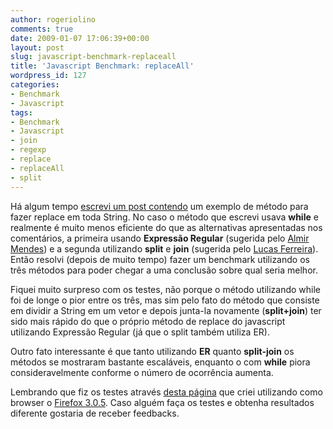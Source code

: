 ```yaml
---
author: rogeriolino
comments: true
date: 2009-01-07 17:06:39+00:00
layout: post
slug: javascript-benchmark-replaceall
title: 'Javascript Benchmark: replaceAll'
wordpress_id: 127
categories:
- Benchmark
- Javascript
tags:
- Benchmark
- Javascript
- join
- regexp
- replace
- replaceAll
- split
---
```


Há algum tempo [escrevi um post contendo](http://rogeriolino.com/2007/07/23/javascript-replaceall/) um exemplo de método para fazer replace em toda String. No caso o método que escrevi usava **while** e realmente é muito menos eficiente do que as alternativas apresentadas nos comentários, a primeira usando **Expressão Regular** (sugerida pelo [Almir Mendes](http://www.almirmendes.net/)) e a segunda utilizando **split** e **join** (sugerida pelo [Lucas Ferreira](http://blog.lucasferreira.com/)).  Então resolvi (depois de muito tempo) fazer um benchmark utilizando os três métodos para poder chegar a uma conclusão sobre qual seria melhor.

Fiquei muito surpreso com os testes, não porque o método utilizando while foi de longe o pior entre os três, mas sim pelo fato do método que consiste em dividir a String em um vetor e depois junta-la novamente (**split+join**) ter sido mais rápido do que o próprio método de replace do javascript utilizando Expressão Regular (já que o split também utiliza ER).

Outro fato interessante é que tanto utilizando **ER** quanto **split-join** os métodos se mostraram bastante escaláveis, enquanto o com **while** piora consideravelmente conforme o número de ocorrência aumenta.

Lembrando que fiz os testes através [desta página](http://dev.rogeriolino.com/benchmark/javascript/replace_all/index.html) que criei utilizando como browser o [Firefox 3.0.5](http://pt-br.www.mozilla.com/pt-BR/firefox/). Caso alguém faça os testes e obtenha resultados diferente gostaria de receber feedbacks.
